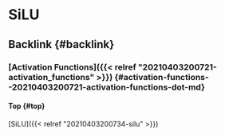# SiLU


## Backlink {#backlink}


### [Activation Functions]({{< relref "20210403200721-activation_functions" >}}) {#activation-functions--20210403200721-activation-functions-dot-md}


#### Top {#top}

[SiLU]({{< relref "20210403200734-silu" >}})
